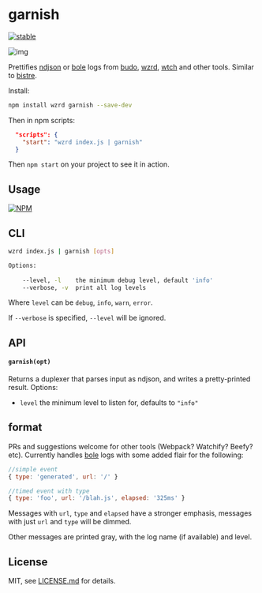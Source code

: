 # garnish

[![stable](http://badges.github.io/stability-badges/dist/stable.svg)](http://github.com/badges/stability-badges)

![img](http://i.imgur.com/8OP1YPB.png)

Prettifies [ndjson](http://ndjson.org/) or [bole](https://github.com/rvagg/bole) logs from [budo](https://github.com/mattdesl/budo), [wzrd](https://github.com/maxogden/wzrd/), [wtch](https://github.com/mattdesl/wtch) and other tools. Similar to [bistre](https://github.com/hughsk/bistre).

Install: 

```sh
npm install wzrd garnish --save-dev
```

Then in npm scripts:

```json
  "scripts": {
    "start": "wzrd index.js | garnish"
  }
```

Then `npm start` on your project to see it in action. 

## Usage

[![NPM](https://nodei.co/npm/garnish.png)](https://www.npmjs.com/package/garnish)

## CLI

```sh
wzrd index.js | garnish [opts]

Options:
    
    --level, -l    the minimum debug level, default 'info'
    --verbose, -v  print all log levels
```

Where `level` can be `debug`, `info`, `warn`, `error`.

If `--verbose` is specified, `--level` will be ignored.

## API

#### `garnish(opt)`

Returns a duplexer that parses input as ndjson, and writes a pretty-printed result. Options:

- `level` the minimum level to listen for, defaults to `"info"`


## format

PRs and suggestions welcome for other tools (Webpack? Watchify? Beefy? etc). Currently handles [bole](https://github.com/rvagg/bole) logs with some added flair for the following:

```js
//simple event
{ type: 'generated', url: '/' }

//timed event with type
{ type: 'foo', url: '/blah.js', elapsed: '325ms' }
```

Messages with `url`, `type` and `elapsed` have a stronger emphasis, messages with just `url` and `type` will be dimmed. 

Other messages are printed gray, with the log name (if available) and level. 

## License

MIT, see [LICENSE.md](http://github.com/mattdesl/garnish/blob/master/LICENSE.md) for details.
